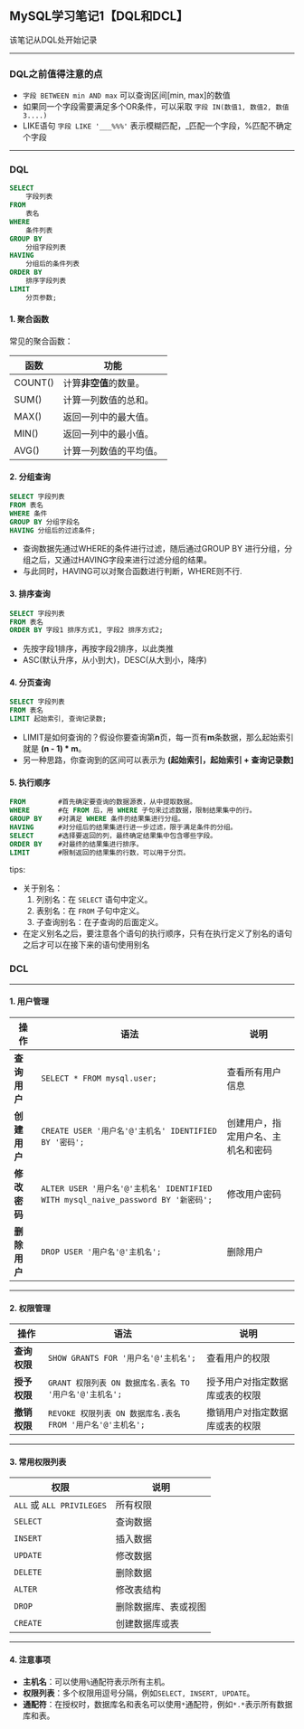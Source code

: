 ## MySQL学习笔记1【DQL和DCL】

该笔记从DQL处开始记录

----

### DQL之前值得注意的点

- `字段 BETWEEN min AND max` 可以查询区间[min, max]的数值
- 如果同一个字段需要满足多个OR条件，可以采取 `字段 IN(数值1, 数值2, 数值3....)`
- LIKE语句 `字段 LIKE '___%%%'` 表示模糊匹配，_匹配一个字段，%匹配不确定个字段

----

### DQL

```sql
SELECT
    字段列表
FROM
    表名
WHERE
    条件列表
GROUP BY
    分组字段列表
HAVING
    分组后的条件列表
ORDER BY
    排序字段列表
LIMIT
    分页参数;
```

#### 1. 聚合函数
常见的聚合函数：

| 函数    | 功能                   |
| ------- | ---------------------- |
| COUNT() | 计算**非空值**的数量。 |
| SUM()   | 计算一列数值的总和。   |
| MAX()   | 返回一列中的最大值。   |
| MIN()   | 返回一列中的最小值。   |
| AVG()   | 计算一列数值的平均值。 |

#### 2. 分组查询

```sql
SELECT 字段列表 
FROM 表名  
WHERE 条件 
GROUP BY 分组字段名  
HAVING 分组后的过滤条件;
```

- 查询数据先通过WHERE的条件进行过滤，随后通过GROUP BY 进行分组，分组之后，又通过HAVING字段来进行过滤分组的结果。
- 与此同时，HAVING可以对聚合函数进行判断，WHERE则不行.

#### 3. 排序查询

```sql
SELECT 字段列表 
FROM 表名 
ORDER BY 字段1 排序方式1, 字段2 排序方式2;
```

- 先按字段1排序，再按字段2排序，以此类推
- ASC(默认升序，从小到大)，DESC(从大到小，降序)

#### 4. 分页查询

```sql
SELECT 字段列表 
FROM 表名 
LIMIT 起始索引, 查询记录数;
```

- LIMIT是如何查询的？假设你要查询第**n**页，每一页有**m**条数据，那么起始索引就是 **(n - 1) * m**。
- 另一种思路，你查询到的区间可以表示为 **(起始索引，起始索引 + 查询记录数]**

#### 5. 执行顺序

```sql
FROM 		#首先确定要查询的数据源表，从中提取数据。
WHERE 		#在 FROM 后，用 WHERE 子句来过滤数据，限制结果集中的行。
GROUP BY 	#对满足 WHERE 条件的结果集进行分组。
HAVING 		#对分组后的结果集进行进一步过滤，限于满足条件的分组。
SELECT		#选择要返回的列，最终确定结果集中包含哪些字段。
ORDER BY	#对最终的结果集进行排序。
LIMIT 		#限制返回的结果集的行数，可以用于分页。
```

tips:

- 关于别名：
  1. 列别名：在 `SELECT` 语句中定义。
  2. 表别名：在 `FROM` 子句中定义。
  3. 子查询别名：在子查询的后面定义。
- 在定义别名之后，要注意各个语句的执行顺序，只有在执行定义了别名的语句之后才可以在接下来的语句使用别名

### DCL

---

#### **1. 用户管理**

| **操作**     | **语法**                                                     | **说明**                           |
| ------------ | ------------------------------------------------------------ | ---------------------------------- |
| **查询用户** | `SELECT * FROM mysql.user;`                                  | 查看所有用户信息                   |
| **创建用户** | `CREATE USER '用户名'@'主机名' IDENTIFIED BY '密码';`        | 创建用户，指定用户名、主机名和密码 |
| **修改密码** | `ALTER USER '用户名'@'主机名' IDENTIFIED WITH mysql_naive_password BY '新密码';` | 修改用户密码                       |
| **删除用户** | `DROP USER '用户名'@'主机名';`                               | 删除用户                           |

---

#### **2. 权限管理**

| **操作**         | **语法**                                                                 | **说明**                                                                 |
|------------------|-------------------------------------------------------------------------|-------------------------------------------------------------------------|
| **查询权限**     | `SHOW GRANTS FOR '用户名'@'主机名';`                                    | 查看用户的权限                                                           |
| **授予权限**     | `GRANT 权限列表 ON 数据库名.表名 TO '用户名'@'主机名';`                 | 授予用户对指定数据库或表的权限                                           |
| **撤销权限**     | `REVOKE 权限列表 ON 数据库名.表名 FROM '用户名'@'主机名';`              | 撤销用户对指定数据库或表的权限                                           |

---

#### **3. 常用权限列表**

| **权限**         | **说明**                                                                 |
|------------------|-------------------------------------------------------------------------|
| `ALL` 或 `ALL PRIVILEGES` | 所有权限                                                               |
| `SELECT`         | 查询数据                                                               |
| `INSERT`         | 插入数据                                                               |
| `UPDATE`         | 修改数据                                                               |
| `DELETE`         | 删除数据                                                               |
| `ALTER`          | 修改表结构                                                             |
| `DROP`           | 删除数据库、表或视图                                                   |
| `CREATE`         | 创建数据库或表                                                         |

---

#### **4. 注意事项**
- **主机名**：可以使用`%`通配符表示所有主机。
- **权限列表**：多个权限用逗号分隔，例如`SELECT, INSERT, UPDATE`。
- **通配符**：在授权时，数据库名和表名可以使用`*`通配符，例如`*.*`表示所有数据库和表。

